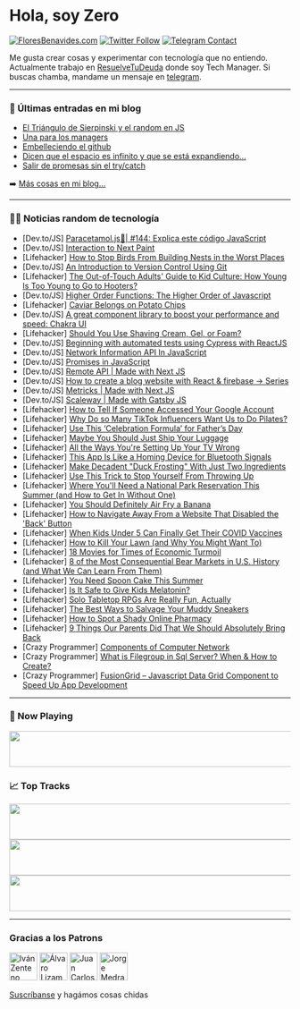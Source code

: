# Hola, soy Zero

[![FloresBenavides.com](https://img.shields.io/website?down_message=oops&label=MiBlog&style=for-the-badge&up_message=online&url=https%3A%2F%2Ffloresbenavides.com)](https://floresbenavides.com) [![Twitter Follow](https://img.shields.io/twitter/follow/ZeroDragon?color=%231DA1F2&label=Follow&logo=twitter&logoColor=ffffff&style=for-the-badge)](https://twitter.com/zerodragon) [![Telegram Contact](https://img.shields.io/badge/escr%C3%ADbeme-ZeroDragon-%2326A5E4?style=for-the-badge&logo=telegram)](https://t.me/zerodragon)

Me gusta crear cosas y experimentar con tecnología que no entiendo.
Actualmente trabajo en [ResuelveTuDeuda](http://github.com/resuelve) donde soy Tech Manager.
Si buscas chamba, mandame un mensaje en [telegram](https://t.me/zerodragon).

---

### 📕 Últimas entradas en mi blog
<!-- BLOG-POST-LIST:START -->
- [El Triángulo de Sierpinski y el random en JS](https://floresbenavides.com/el-triangulo-de-sierpinski-y-el-random-en-js/)
- [Una para los managers](https://floresbenavides.com/una-para-los-managers/)
- [Embelleciendo el github](https://floresbenavides.com/embelleciendo-el-github/)
- [Dicen que el espacio es infinito y que se está expandiendo…](https://floresbenavides.com/dicen-que-el-espacio-es-infinito-y-que-se-esta-expandiendo/)
- [Salir de promesas sin el try/catch](https://floresbenavides.com/salir-de-promesas-sin-el-try-catch/)
<!-- BLOG-POST-LIST:END -->

➡️ [Más cosas en mi blog...](https://floresbenavides.com)

---

### 👨‍💻 Noticias random de tecnología
<!-- TECH-POSTS:START -->
- [Dev.to/JS] [Paracetamol.js💊| #144: Explica este código JavaScript](https://dev.to/duxtech/paracetamoljs-144-explica-este-codigo-javascript-41j9)
- [Dev.to/JS] [Interaction to Next Paint](https://dev.to/imkevdev/interaction-to-next-paint-2eam)
- [Lifehacker] [How to Stop Birds From Building Nests in the Worst Places](https://lifehacker.com/how-to-stop-birds-from-building-nests-in-the-worst-plac-1849075439)
- [Dev.to/JS] [An Introduction to Version Control Using Git](https://dev.to/eekbk/an-introduction-to-version-control-using-git-4i8j)
- [Lifehacker] [The Out-of-Touch Adults&#39; Guide to Kid Culture: How Young Is Too Young to Go to Hooters?](https://lifehacker.com/how-young-is-too-young-to-go-to-hooters-1849074770)
- [Dev.to/JS] [Higher Order Functions: The Higher Order of Javascript](https://dev.to/djmay13/higher-order-functions-the-higher-order-of-javascript-2p6i)
- [Lifehacker] [Caviar Belongs on Potato Chips](https://lifehacker.com/caviar-belongs-on-potato-chips-1849073840)
- [Dev.to/JS] [A great component library to boost your performance and speed: Chakra UI](https://dev.to/muhammetacin/a-great-component-library-to-boost-your-performance-and-speed-chakra-ui-2ck3)
- [Lifehacker] [Should You Use Shaving Cream, Gel, or Foam?](https://lifehacker.com/should-you-use-shaving-cream-gel-or-foam-1849073471)
- [Dev.to/JS] [Beginning with automated tests using Cypress with ReactJS](https://dev.to/llxd/beginning-with-automated-tests-using-cypress-with-reactjs-5eef)
- [Dev.to/JS] [Network Information API In JavaScript](https://dev.to/kaankorkmaz/network-information-api-in-javascript-95m)
- [Dev.to/JS] [Promises in JavaScript](https://dev.to/ahmedmohmd/promises-in-javascript-4jjl)
- [Dev.to/JS] [Remote API | Made with Next JS](https://dev.to/madewithjavascript/remote-api-made-with-next-js-3k1k)
- [Dev.to/JS] [How to create a blog website with React &amp; firebase -&gt; Series](https://dev.to/evansifyke/how-to-create-a-blog-website-with-react-firebase-series-34pk)
- [Dev.to/JS] [Metricks | Made with Next JS](https://dev.to/madewithjavascript/metricks-made-with-next-js-1ngb)
- [Dev.to/JS] [Scaleway | Made with Gatsby JS](https://dev.to/madewithjavascript/scaleway-made-with-gatsby-js-218g)
- [Lifehacker] [How to Tell If Someone Accessed Your Google Account](https://lifehacker.com/how-to-tell-if-someone-accessed-your-google-account-1849072623)
- [Lifehacker] [Why Do so Many TikTok Influencers Want Us to Do Pilates?](https://lifehacker.com/why-do-so-many-tiktok-influencers-want-us-to-do-pilates-1849072506)
- [Lifehacker] [Use This ‘Celebration Formula’ for Father’s Day](https://lifehacker.com/use-this-celebration-formula-for-father-s-day-1848890743)
- [Lifehacker] [Maybe You Should Just Ship Your Luggage](https://lifehacker.com/maybe-you-should-just-ship-your-luggage-1849072240)
- [Lifehacker] [All the Ways You&#39;re Setting Up Your TV Wrong](https://lifehacker.com/all-the-ways-youre-setting-up-your-tv-wrong-1849072675)
- [Lifehacker] [This App Is Like a Homing Device for Bluetooth Signals](https://lifehacker.com/this-app-is-like-a-homing-device-for-bluetooth-signals-1849072052)
- [Lifehacker] [Make Decadent &quot;Duck Frosting&quot; With Just Two Ingredients](https://lifehacker.com/make-decadent-duck-frosting-with-just-two-ingredients-1849072147)
- [Lifehacker] [Use This Trick to Stop Yourself From Throwing Up](https://lifehacker.com/use-this-trick-to-stop-yourself-from-throwing-up-1849070937)
- [Lifehacker] [Where You&#39;ll Need a National Park Reservation This Summer &lpar;and How to Get In Without One&rpar;](https://lifehacker.com/where-youll-need-a-national-park-reservation-this-summe-1849071260)
- [Lifehacker] [You Should Definitely Air Fry a Banana](https://lifehacker.com/you-should-definitely-air-fry-a-banana-1849071675)
- [Lifehacker] [How to Navigate Away From a Website That Disabled the &#39;Back&#39; Button](https://lifehacker.com/how-to-navigate-away-from-a-website-that-disabled-the-b-1849070714)
- [Lifehacker] [When Kids Under 5 Can Finally Get Their COVID Vaccines](https://lifehacker.com/when-kids-under-5-can-finally-get-their-covid-vaccines-1849070799)
- [Lifehacker] [How to Kill Your Lawn &lpar;and Why You Might Want To&rpar;](https://lifehacker.com/how-to-kill-your-lawn-and-why-you-might-want-to-1849070489)
- [Lifehacker] [18 Movies for Times of Economic Turmoil](https://lifehacker.com/18-movies-for-times-of-economic-turmoil-1849062789)
- [Lifehacker] [8 of the Most Consequential Bear Markets in U.S. History &lpar;and What We Can Learn From Them&rpar;](https://lifehacker.com/8-of-the-most-consequential-bear-markets-in-u-s-histor-1849068363)
- [Lifehacker] [You Need Spoon Cake This Summer](https://lifehacker.com/you-need-spoon-cake-this-summer-1849066440)
- [Lifehacker] [Is It Safe to Give Kids Melatonin?](https://lifehacker.com/is-it-safe-to-give-kids-melatonin-1849043653)
- [Lifehacker] [Solo Tabletop RPGs Are Really Fun, Actually](https://lifehacker.com/solo-tabletop-rpgs-are-really-fun-actually-1849067606)
- [Lifehacker] [The Best Ways to Salvage Your Muddy Sneakers](https://lifehacker.com/the-best-ways-to-salvage-your-muddy-sneakers-1849067156)
- [Lifehacker] [How to Spot a Shady Online Pharmacy](https://lifehacker.com/how-to-spot-a-shady-online-pharmacy-1849067055)
- [Lifehacker] [9 Things Our Parents Did That We Should Absolutely Bring Back](https://lifehacker.com/9-things-our-parents-did-that-we-should-absolutely-brin-1849064190)
- [Crazy Programmer] [Components of Computer Network](https://www.thecrazyprogrammer.com/2022/06/components-of-computer-network.html)
- [Crazy Programmer] [What is Filegroup in Sql Server? When &amp; How to Create?](https://www.thecrazyprogrammer.com/2022/06/filegroup-in-sql-server.html)
- [Crazy Programmer] [FusionGrid – Javascript Data Grid Component to Speed Up App Development](https://www.thecrazyprogrammer.com/2022/06/fusiongrid.html)<!-- TECH-POSTS:END -->

---

### 🎵 Now Playing
<a href="https://spotify-now-playing-dun.vercel.app/now-playing?open"><img src="https://spotify-now-playing-dun.vercel.app/now-playing" width="540" height="64"></a>

### 📈 Top Tracks
<a href="https://spotify-now-playing-dun.vercel.app/top-tracks?i=1&open"><img src="https://spotify-now-playing-dun.vercel.app/top-tracks?i=1" width="540" height="64"></a>
<a href="https://spotify-now-playing-dun.vercel.app/top-tracks?i=2&open"><img src="https://spotify-now-playing-dun.vercel.app/top-tracks?i=2" width="540" height="64"></a>
<a href="https://spotify-now-playing-dun.vercel.app/top-tracks?i=3&open"><img src="https://spotify-now-playing-dun.vercel.app/top-tracks?i=3" width="540" height="64"></a>

---

### Gracias a los Patrons
[<img src="https://avatars.githubusercontent.com/u/243380?v=4" alt="Iván Zenteno" width="50px">](https://github.com/k001) [<img src="https://avatars.githubusercontent.com/u/19955639?v=4" alt="Álvaro Lizama" width="50px">](https://github.com/alvarolizama) [<img src="https://avatars.githubusercontent.com/u/2718753?v=4" alt="Juan Carlos Ruiz" width="50px">](https://github.com/JuanCrg90) [<img src="https://avatars.githubusercontent.com/u/37025?v=4" alt="Jorge Medrano" width="50px">](https://github.com/h1pp1e) 

[Suscríbanse](https://www.patreon.com/zerodragon) y hagámos cosas chidas
